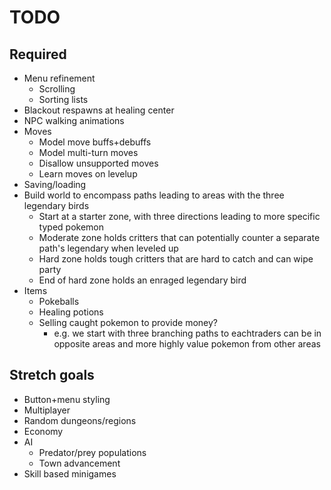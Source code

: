 # TODO

## Required

* Menu refinement
  * Scrolling
  * Sorting lists
* Blackout respawns at healing center
* NPC walking animations
* Moves
  * Model move buffs+debuffs
  * Model multi-turn moves
  * Disallow unsupported moves
  * Learn moves on levelup
* Saving/loading
* Build world to encompass paths leading to areas with the three legendary birds
  * Start at a starter zone, with three directions leading to more specific typed pokemon
  * Moderate zone holds critters that can potentially counter a separate path's legendary when leveled up
  * Hard zone holds tough critters that are hard to catch and can wipe party
  * End of hard zone holds an enraged legendary bird
* Items
  * Pokeballs
  * Healing potions
  * Selling caught pokemon to provide money? 
    * e.g. we start with three branching paths to eachtraders can be in opposite areas and more highly value pokemon from other areas

## Stretch goals

* Button+menu styling
* Multiplayer
* Random dungeons/regions
* Economy
* AI
  * Predator/prey populations
  * Town advancement
* Skill based minigames